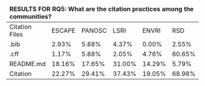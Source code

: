 <table><thead><tr><td colspan='6'><b>RESULTS FOR RQ5: What are the citation practices among the communities?</b></td></tr></thead>
<tbody>
<tr><td>Citation Files</td><td>ESCAPE</td><td>PANOSC</td><td>LSRI</td><td>ENVRI</td><td>RSD</td></tr>
<tr><td>.bib</td><td>2.93%</td><td>5.88%</td><td>4.37%</td><td>0.00%</td><td>2.55%</td></tr>
<tr><td>.cff</td><td>1.17%</td><td>5.88%</td><td>2.05%</td><td>4.76%</td><td>60.65%</td></tr>
<tr><td>README.md</td><td>18.16%</td><td>17.65%</td><td>31.00%</td><td>14.29%</td><td>5.79%</td></tr>
<tr><td>Citation</td><td>22.27%</td><td>29.41%</td><td>37.43%</td><td>19.05%</td><td>68.98%</td></tr>
</tbody></table>